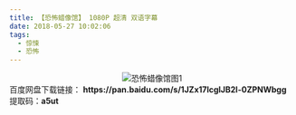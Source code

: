 ```yaml
---
title: 【恐怖蜡像馆】 1080P 超清 双语字幕
date: 2018-05-27 10:02:06
tags:
  - 惊悚
  - 恐怖
---
```

<div align=center>
    <img src="/assets/images/a/2/kblxg/1.jpg" alt="恐怖蜡像馆图1">
</div>
<!-- more -->
百度网盘下载链接：
<b>https://pan.baidu.com/s/1JZx17lcglJB2l-0ZPNWbgg</b>
提取码：<b>a5ut</b>
